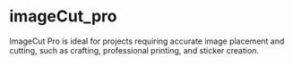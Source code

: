 # imageCut_pro
ImageCut Pro is ideal for projects requiring accurate image placement and cutting, such as crafting, professional printing, and sticker creation.
